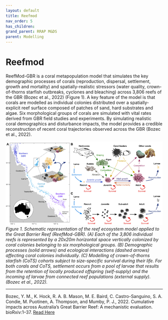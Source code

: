 ```yaml
---
layout: default
title: Reefmod
nav_order: 5
has_children: 
grand_parent: RRAP M&DS
parent: Modelling
---
```

# Reefmod

ReefMod-GBR is a coral metapopulation model that simulates the key demographic processes of corals (reproduction, dispersal, settlement, growth and mortality) and spatially-realistic stressors (water quality, crown-of-thorns starfish outbreaks, cyclones and bleaching) across 3,806 reefs of the GBR (Bozec et al., 2022) (Figure 1). A key feature of the model is that corals are modelled as individual colonies distributed over a spatially-explicit reef surface composed of patches of sand, hard substrates and algae. Six morphological groups of corals are simulated with vital rates derived from GBR field studies and experiments. By simulating realistic coral demographics and disturbance impacts, the model provides a credible reconstruction of recent coral trajectories observed across the GBR (Bozec et al., 2022).

![Figure10](../../assets/images/modelling/reefmod_figure_10.png)
*Figure 1. Schematic representation of the reef ecosystem model applied to the Great Barrier Reef (ReefMod-GBR). (A) Each of the 3,806 individual reefs is represented by a 20x20m horizontal space vertically colonized by coral colonies belonging to six morphological groups. (B) Demographic processes (solid arrows) and ecological interactions (dashed arrows) affecting coral colonies individually. (C) Modelling of crown-of-thorns starfish (CoTS) cohorts subject to size-specific survival during their life. For both corals and CoTS, settlement occurs from a pool of larvae that results from the retention of locally produced offspring (self-supply) and the incoming of larvae from connected reef populations (external supply). (Bozec et al., 2022).*

___

Bozec, Y. M., K. Hock, R. A. B. Mason, M. E. Baird, C. Castro-Sanguino, S. A. Condie, M. Puotinen, A. Thompson, and Mumby, P. J., 2022. Cumulative impacts across Australia’s Great Barrier Reef: A mechanistic evaluation. bioRxiv:1–37.
[Read Here](https://esajournals.onlinelibrary.wiley.com/doi/epdf/10.1002/ecm.1494)